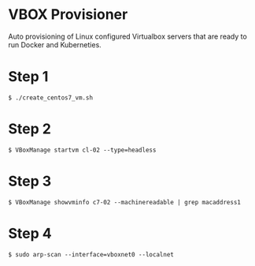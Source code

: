 # VBOX Provisioner

Auto provisioning of Linux configured Virtualbox servers that are ready to run Docker and Kuberneties.

# Step 1
```
$ ./create_centos7_vm.sh
```
# Step 2
```
$ VBoxManage startvm cl-02 --type=headless
```
# Step 3
```
$ VBoxManage showvminfo c7-02 --machinereadable | grep macaddress1
```
# Step 4
```
$ sudo arp-scan --interface=vboxnet0 --localnet
````
